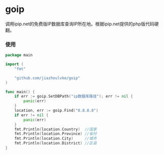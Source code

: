 # goip #

调用ipip.net的免费版IP数据库查询IP所在地。根据ipip.net提供的php版代码硬翻。


### 使用 ###

```go
package main

import (
	"fmt"

	"github.com/jiazhoulvke/goip"
)

func main() {
	if err := goip.SetDBPath("ip数据库路径"); err != nil {
		panic(err)
	}
	location, err := goip.Find("8.8.8.8")
	if err != nil {
		panic(err)
	}
	fmt.Println(location.Country)  //国家
	fmt.Println(location.Province) //省份
	fmt.Println(location.City)     //城市
	fmt.Println(location.District) //区县
}
```

